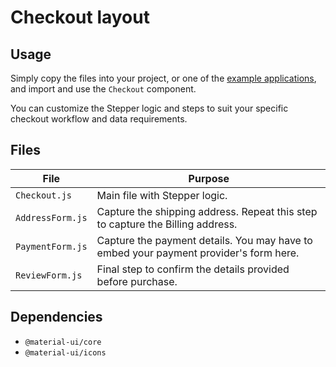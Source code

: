 # Checkout layout

## Usage

Simply copy the files into your project, or one of the [example applications](https://github.com/mui-org/material-ui/tree/master/examples), and import and use the `Checkout` component.

You can customize the Stepper logic and steps to suit your specific checkout workflow and data requirements.

## Files

| File  | Purpose  |
|---    |---       |
| `Checkout.js` | Main file with Stepper logic. |
| `AddressForm.js` | Capture the shipping address. Repeat this step to capture the Billing address. |
| `PaymentForm.js` | Capture the payment details. You may have to embed your payment provider's form here. |
| `ReviewForm.js` | Final step to confirm the details provided before purchase. |

## Dependencies

- `@material-ui/core`
- `@material-ui/icons`
